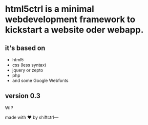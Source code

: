 # html5ctrl is a minimal webdevelopment framework to kickstart a website oder webapp. 

## it's based on 
- html5
- css (less syntax)
- jquery or zepto
- php
- and some Google Webfonts

## version 0.3
WIP

made with ❤ by shiftctrl—